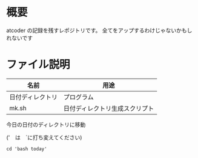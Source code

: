 # 概要
atcoder の記録を残すレポジトリです。
全てをアップするわけじゃないかもしれないです

# ファイル説明

名前|用途
---|---
日付ディレクトリ|プログラム
mk.sh|日付ディレクトリ生成スクリプト

今日の日付のディレクトリに移動

('　は　`に打ち変えてください)

` cd 'bash today' ` 

